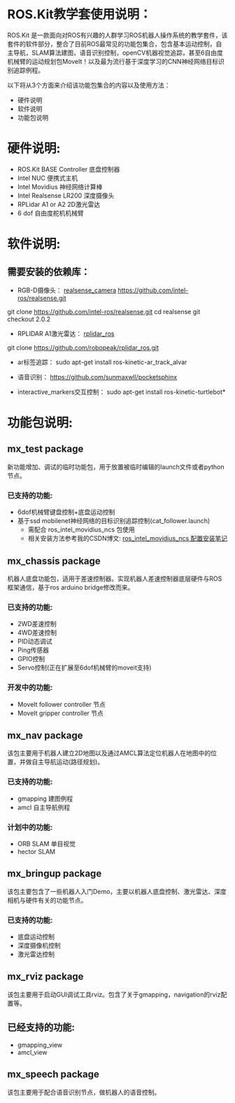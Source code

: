 # ROS.Kit教学套使用说明：
ROS.Kit 是一款面向对ROS有兴趣的人群学习ROS机器人操作系统的教学套件，该套件的软件部分，整合了目前ROS最常见的功能包集合，包含基本运动控制，自主导航，SLAM算法建图，语音识别控制，openCV机器视觉追踪，甚至6自由度机械臂的运动规划包MoveIt！以及最为流行基于深度学习的CNN神经网络目标识别追踪例程。 

以下将从3个方面来介绍该功能包集合的内容以及使用方法：
* 硬件说明 
* 软件说明 
* 功能包说明 

# 硬件说明: 
* ROS.Kit BASE Controller 底盘控制器 
* Intel NUC 便携式主机 
* Intel Movidius 神经网络计算棒 
* Intel Realsense LR200 深度摄像头 
* RPLidar A1 or A2 2D激光雷达 
* 6 dof 自由度舵机机械臂 

# 软件说明:
## 需要安装的依赖库：
* RGB-D摄像头：
[realsense_camera](http://wiki.ros.org/realsense_camera)
https://github.com/intel-ros/realsense.git

git clone https://github.com/intel-ros/realsense.git 
cd  realsense 
git checkout 2.0.2 

* RPLIDAR A1激光雷达： 
[rplidar_ros](http://wiki.ros.org/rplidar) 
 
git clone https://github.com/robopeak/rplidar_ros.git 
 
* ar标签追踪：
sudo apt-get install ros-kinetic-ar_track_alvar

* 语音识别：
https://github.com/sunmaxwll/pocketsphinx 

* interactive_markers交互控制：
sudo apt-get install ros-kinetic-turtlebot*

# 功能包说明:

## mx_test package
新功能增加、调试的临时功能包，用于放置被临时编辑的launch文件或者python节点。 
### 已支持的功能: 
* 6dof机械臂键盘控制+底盘运动控制 
* 基于ssd mobilenet神经网络的目标识别追踪控制(cat_follower.launch) 
    * 需配合 ros_intel_movidius_ncs 包使用 
    * 相关安装方法参考我的CSDN博文: [ros_intel_movidius_ncs 配置安装笔记](http://blog.csdn.net/pcyouid/article/details/79129006)

## mx_chassis package 
机器人底盘功能包，适用于差速控制器。实现机器人差速控制器底层硬件与ROS框架通信，基于ros arduino bridge修改而来。 
### 已支持的功能: 
* 2WD差速控制 
* 4WD差速控制 
* PID动态调试 
* Ping传感器 
* GPIO控制 
* Servo控制(正在扩展至6dof机械臂的moveit支持) 

### 开发中的功能: 
* MoveIt follower controller 节点 
* MoveIt gripper controller 节点 

## mx_nav package 
该包主要用于机器人建立2D地图以及通过AMCL算法定位机器人在地图中的位置，并做自主导航运动(路径规划)。 
### 已支持的功能: 
* gmapping 建图例程 
* amcl 自主导航例程 

### 计划中的功能:
* ORB SLAM 单目视觉 
* hector SLAM 

## mx_bringup package 
该包主要包含了一些机器人入门Demo，主要以机器人底盘控制、激光雷达、深度相机与硬件有关的功能节点。 
### 已支持的功能: 
* 底盘运动控制 
* 深度摄像机控制 
* 激光雷达控制 

## mx_rviz package 
该包主要用于启动GUI调试工具rviz。包含了关于gmapping，navigation的rviz配置等。
## 已经支持的功能: 
* gmapping_view 
* amcl_view 

## mx_speech package 
该包主要用于配合语音识别节点，做机器人的语音控制。 































